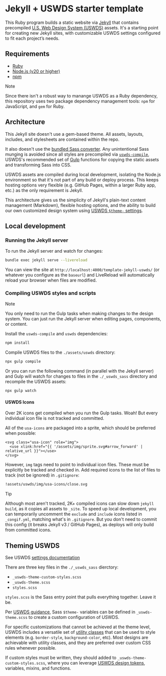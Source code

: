 # Jekyll + USWDS starter template

This Ruby program builds a static website via [Jekyll](https://jekyllrb.com/) that contains precompiled [U.S. Web Design System (USWDS)](https://designsystem.digital.gov/) assets. It's a starting point for creating new Jekyll sites, with customizable USWDS settings configured to fit each project’s needs.

## Requirements

- [Ruby](https://www.ruby-lang.org/en/)
- [Node.js (v20 or higher)](https://nodejs.org/en/download/)
- [npm](https://www.npmjs.com/get-npm)

> [!NOTE]
> Since there isn't a robust way to manange USWDS as a Ruby dependency, this repository uses two package dependency management tools: `npm` for JavaScript, and `gem` for Ruby.

## Architecture

This Jekyll site doesn't use a gem-based theme. All assets, layouts, includes, and stylesheets are contained within the repo.

It also doesn't use the [bundled Sass converter](https://jekyllrb.com/docs/configuration/sass/). Any unintentional Sass munging is avoided since all styles are precompiled via [`uswds-compile`](https://github.com/uswds/uswds-compile), USWDS's recommended set of [Gulp](https://gulpjs.com/) functions for copying the static assets and transforming Sass into CSS.

USWDS assets are compiled during local development, isolating the Node.js environment so that it's not part of any build or deploy process. This keeps hosting options very flexible (e.g. GitHub Pages, within a larger Ruby app, etc.) as the only requirement is Jekyll.

This architecture gives us the simplicity of Jekyll's plain-text content management (Markdown), flexible hosting options, and the ability to build our own customized design system using [USWDS `$theme-` settings](https://designsystem.digital.gov/documentation/settings/).

## Local development

### Running the Jekyll server

To run the Jekyll server and watch for changes:

```sh
bundle exec jekyll serve --livereload
```

You can view the site at `http://localhost:4000/template-jekyll-uswds/` (or whatever you configure as the `baseurl`) and LiveReload will automatically reload your browser when files are modified.

### Compiling USWDS styles and scripts

> [!NOTE]
> You only need to run the Gulp tasks when making changes to the design system. You can just run the Jekyll server when editing pages, components, or content.

Install the `uswds-compile` and `uswds` dependencies:

```sh
npm install
```

Compile USWDS files to the `./assets/uswds` directory:

```sh
npx gulp compile
```

Or you can run the following command (in parallel with the Jekyll server) and Gulp will watch for changes to files in the `./_uswds_sass` directory and recompile the USWDS assets:

```sh
npx gulp watch
```

#### USWDS Icons

Over 2K icons get compiled when you run the Gulp tasks. Woah! But every individual icon file is not tracked and committed.

All of the `usa-icons` are packaged into a sprite, which should be preferred when possible:

```
<svg class="usa-icon" role="img">
  <use xlink:href="{{ '/assets/img/sprite.svg#arrow_forward' | relative_url }}"></use>
</svg>
```

However, `img` tags need to point to individual icon files. These must be explicitly be tracked and checked in. Add required icons to the list of files to track (not be ignored) in `.gitignore`:

```sh
!assets/uswds/img/usa-icons/close.svg
```

> [!TIP]
> Although most aren't tracked, 2K+ compiled icons can slow down `jekyll build`, as it copies all assets to `_site`. To speed up local development, you can temporarily uncomment the `exclude` and `include` icons listed in `_congif.yml`, matching what's in `.gitignore`. But you don't need to commit this config (it breaks Jekyll v3 / GitHub Pages), as deploys will only build from committed icons.

## Theming USWDS

See USWDS [settings documentation](https://designsystem.digital.gov/documentation/settings/)

There are three key files in the `./_uswds_sass` dierctory:

- `_uswds-theme-custom-styles.scss`
- `_uswds-theme.scss`
- `styles.scss`

`styles.scss` is the Sass entry point that pulls everything together. Leave it be.

Per [USWDS guidance](https://designsystem.digital.gov/documentation/settings/), Sass `$theme-` variables can be defined in `_uswds-theme.scss` to create a custom configuration of USWDS.

For specific customizations that cannot be achieved at the theme level, USWDS includes a versatile set of [utility classes](https://designsystem.digital.gov/utilities/) that can be used to style elements (e.g. `border-style`, `background-color`, etc). Most designs are achievable with utility classes, and they are preferred over custom CSS rules whenever possible.

If custom styles must be written, they should added to `_uswds-theme-custom-styles.scss`, where you can leverage [USWDS design tokens](https://designsystem.digital.gov/design-tokens/), variables, mixins, and functions.

<!--
## SEO

[TODO: write summary guidance for https://github.com/jekyll/jekyll-seo-tag/blob/master/docs/usage.md]

-->
